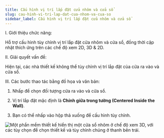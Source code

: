 ```yaml
---
title: Cấu hình vị trí lắp đặt cửa nhôm và cửa sổ
slug: cau-hinh-vi-tri-lap-dat-cua-nhom-va-cua-so
sidebar_label: Cấu hình vị trí lắp đặt cửa nhôm và cửa sổ
---
```


I. Giới thiệu chức năng:

Hỗ trợ cấu hình tùy chỉnh vị trí lắp đặt cửa nhôm và cửa sổ, đồng thời cập nhật thích ứng trên các chế độ xem 2D, 3D & 2D.

II. Giải quyết vấn đề:

Hiện tại, các nhà thiết kế không thể tùy chỉnh vị trí lắp đặt của cửa ra vào và cửa sổ.

III. Các bước thao tác bằng đồ họa và văn bản:

1. Nhấp để chọn đối tượng cửa ra vào và cửa sổ.

2. Vị trí lắp đặt mặc định là **Chính giữa trong tường (Centered Inside the Wall)**.

3. Bạn có thể nhấp vào hộp thả xuống để cấu hình tùy chỉnh.

![Một phần mềm thiết kế hiển thị một cửa sổ nhôm ở chế độ xem 3D, với các tùy chọn để chọn thiết kế và tùy chỉnh chúng ở thanh bên trái.](https://storage.googleapis.com/jegavn_kb/images/04a735e0-a1b3-47fc-ace0-bcfddfc5c0f4.png)